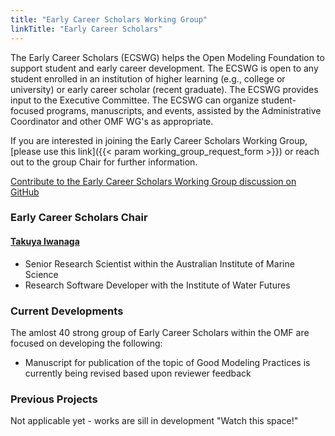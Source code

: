 ```yaml
---
title: "Early Career Scholars Working Group"
linkTitle: "Early Career Scholars"
---
```

The Early Career Scholars (ECSWG) helps the Open Modeling Foundation to support student and early career development. The ECSWG is
open to any student enrolled in an institution of higher learning (e.g., college or university) or early career scholar (recent graduate).
The ECSWG provides input to the Executive Committee. The ECSWG can organize student-focused programs, manuscripts, and events, assisted by the Administrative Coordinator and other OMF WG's as appropriate. 

If you are interested in joining the Early Career Scholars Working Group, [please use this link]({{< param working_group_request_form >}}) or reach out to the group Chair for further information.

[Contribute to the Early Career Scholars Working Group discussion on GitHub](https://github.com/openmodelingfoundation/openmodelingfoundation.github.io/discussions/categories/early-career-scholars)

### **Early Career Scholars Chair**
#### [Takuya Iwanaga](https://www.researchgate.net/profile/Takuya-Iwanaga-2)
- Senior Research Scientist within the Australian Institute of Marine Science 
- Research Software Developer with the Institute of Water Futures


### **Current Developments**
The amlost 40 strong group of Early Career Scholars within the OMF are focused on developing the following:
- Manuscript for publication of the topic of Good Modeling Practices is currently being revised based upon reviewer feedback


### **Previous Projects**
Not applicable yet - works are sill in development "Watch this space!"
